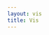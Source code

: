 ```yaml
---
layout: vis
title: Vis
---
```


<style>
    /*noinspection ALL*/
    .dot rect {
        fill: white;
        stroke: steelblue;
        stroke-width: 1.5px;
    }

    .dot rect.dragging {
        fill: lightsteelblue;
        stroke: brown;
    }

    .axis line {
        fill: none;
        stroke: #ddd;
        shape-rendering: crispEdges;
        vector-effect: non-scaling-stroke;
    }

</style>


<script>
    var margin = {top: -5, right: -5, bottom: -5, left: -5},
            width = 960 - margin.left - margin.right,
            height = 500 - margin.top - margin.bottom;

    var zoom = d3.behavior.zoom()
            .scaleExtent([1, 10])
            .on("zoom", zoomed);

    var drag = d3.behavior.drag()
            .origin(function (d) { return d; })
            .on("dragstart", dragstarted)
            .on("drag", dragged)
            .on("dragend", dragended);

    var svg = d3.select("body").append("svg")
            .attr("width", width + margin.left + margin.right)
            .attr("height", height + margin.top + margin.bottom)
            .append("g")
            .attr("transform", "translate(" + margin.left + "," + margin.right + ")")
            .call(zoom);

    var rect = svg.append("rect")
            .attr("width", width)
            .attr("height", height)
            .style("fill", "none")
            .style("pointer-events", "visible");

    var container = svg.append("g");
    //
    //    container.append("g")
    //            .attr("class", "x axis")
    //            .selectAll("line")
    //            .data(d3.range(0, width, 10))
    //            .enter().append("line")
    //            .attr("x1", function (d) { return d; })
    //            .attr("y1", 0)
    //            .attr("x2", function (d) { return d; })
    //            .attr("y2", height);
    //
    //    container.append("g")
    //            .attr("class", "y axis")
    //            .selectAll("line")
    //            .data(d3.range(0, height, 10))
    //            .enter().append("line")
    //            .attr("x1", 0)
    //            .attr("y1", function (d) { return d; })
    //            .attr("x2", width)
    //            .attr("y2", function (d) { return d; });
    //
    //    d3.tsv("dots.tsv", dottype, function (error, dots) {
    //        dot = container.append("g")
    //                .attr("class", "dot")
    //                .selectAll("circle")
    //                .data(dots)
    //                .enter().append("circle")
    //                .attr("r", 5)
    //                .attr("cx", function (d) { return d.x; })
    //                .attr("cy", function (d) { return d.y; })
    //                .call(drag);
    //    });

    d3.tsv("dots.tsv", dottype, function (error, dots) {
        dot = container.append("g")
                .attr("class", "dot")
                .selectAll("rect")
                .data(dots)
                .enter().append("rect")
                .attr("height", 15)
                .attr("width", 15)
                .attr("x", function (d) { return d.x; })
                .attr("y", function (d) { return d.y; })
                .call(drag);
    });

    function dottype(d) {
        d.x = +d.x;
        d.y = +d.y;
        return d;
    }

    function zoomed() {
        container.attr("transform", "translate(" + d3.event.translate + ")scale(" + d3.event.scale + ")");
    }

    function dragstarted(d) {
        d3.event.sourceEvent.stopPropagation();
        d3.select(this).classed("dragging", true);
    }

    function dragged(d) {
        d3.select(this).attr("x", d.x = d3.event.x).attr("y", d.y = d3.event.y);
    }

    function dragended(d) {
        d3.select(this).classed("dragging", false);
    }

</script>